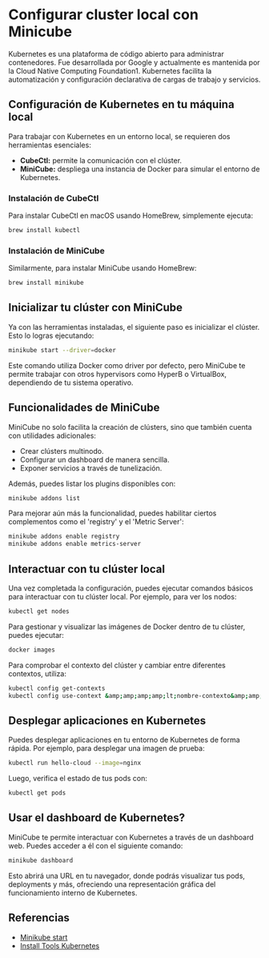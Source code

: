 # Configurar cluster local con Minicube
Kubernetes es una plataforma de código abierto para administrar contenedores. Fue desarrollada por Google y actualmente es mantenida por la Cloud Native Computing Foundation1. Kubernetes facilita la automatización y configuración declarativa de cargas de trabajo y servicios.

## Configuración de Kubernetes en tu máquina local
Para trabajar con Kubernetes en un entorno local, se requieren dos herramientas esenciales:

- **CubeCtl:** permite la comunicación con el clúster.
- **MiniCube:** despliega una instancia de Docker para simular el entorno de Kubernetes.

### Instalación de CubeCtl
Para instalar CubeCtl en macOS usando HomeBrew, simplemente ejecuta:  

```bash
brew install kubectl
```

### Instalación de MiniCube
Similarmente, para instalar MiniCube usando HomeBrew:
```bash
brew install minikube
```

## Inicializar tu clúster con MiniCube
Ya con las herramientas instaladas, el siguiente paso es inicializar el clúster. Esto lo logras ejecutando:
```bash
minikube start --driver=docker
```
Este comando utiliza Docker como driver por defecto, pero MiniCube te permite trabajar con otros hypervisors como HyperB o VirtualBox, dependiendo de tu sistema operativo.

## Funcionalidades de MiniCube

MiniCube no solo facilita la creación de clústers, sino que también cuenta con utilidades adicionales:
- Crear clústers multinodo.
- Configurar un dashboard de manera sencilla.
- Exponer servicios a través de tunelización.

Además, puedes listar los plugins disponibles con:
```bash
minikube addons list
```

Para mejorar aún más la funcionalidad, puedes habilitar ciertos complementos como el 'registry' y el 'Metric Server':
```bash
minikube addons enable registry
minikube addons enable metrics-server
```

## Interactuar con tu clúster local
Una vez completada la configuración, puedes ejecutar comandos básicos para interactuar con tu clúster local. Por ejemplo, para ver los nodos:
```bash
kubectl get nodes
```

Para gestionar y visualizar las imágenes de Docker dentro de tu clúster, puedes ejecutar:
```bash
docker images
```

Para comprobar el contexto del clúster y cambiar entre diferentes contextos, utiliza:
```bash
kubectl config get-contexts
kubectl config use-context &amp;amp;amp;amp;lt;nombre-contexto&amp;amp;amp;amp;gt;
```

## Desplegar aplicaciones en Kubernetes
Puedes desplegar aplicaciones en tu entorno de Kubernetes de forma rápida. Por ejemplo, para desplegar una imagen de prueba:
```bash
kubectl run hello-cloud --image=nginx
```

Luego, verifica el estado de tus pods con:
```bash
kubectl get pods
```

## Usar el dashboard de Kubernetes?
MiniCube te permite interactuar con Kubernetes a través de un dashboard web. Puedes acceder a él con el siguiente comando:
```bash
minikube dashboard
```

Esto abrirá una URL en tu navegador, donde podrás visualizar tus pods, deployments y más, ofreciendo una representación gráfica del funcionamiento interno de Kubernetes.

## Referencias
- [Minikube start](https://minikube.sigs.k8s.io/docs/start/?arch=%2Fmacos%2Farm64%2Fstable%2Fbinary+download)
- [Install Tools Kubernetes](https://kubernetes.io/docs/tasks/tools/)
